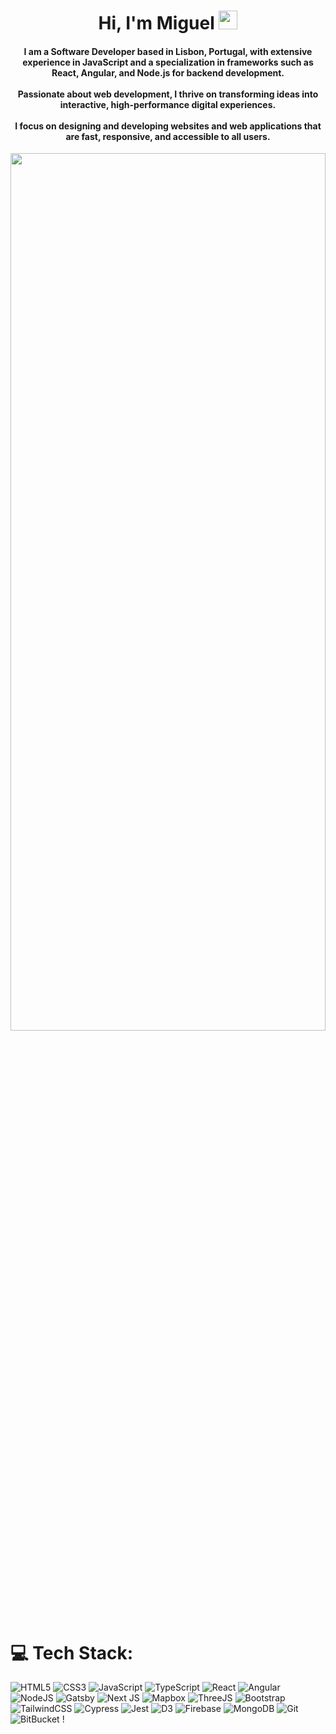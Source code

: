 <h1 align="center">Hi, I'm Miguel <img src="https://github.com/Miguel-S-T/profile_presentation/blob/main/assets/wave.gif" width="30px"></h1>
<h4 align="center">I am a Software Developer based in Lisbon, Portugal, with extensive experience in JavaScript and a specialization in frameworks such as React, Angular, and Node.js for backend development.</br></br> Passionate about web development, I thrive on transforming ideas into interactive, high-performance digital experiences. </br></br> I focus on designing and developing websites and web applications that are fast, responsive, and accessible to all users.</br></h4>

<div align="center"><img src="https://github.com/Miguel-S-T/profile_presentation/blob/main/assets/coding1.gif" width="100%" height="60%"></div>

<div height="40px"></div>

# 💻 Tech Stack:
![HTML5](https://img.shields.io/badge/html5-%23E34F26.svg?style=for-the-badge&logo=html5&logoColor=white) ![CSS3](https://img.shields.io/badge/css3-%231572B6.svg?style=for-the-badge&logo=css3&logoColor=white) ![JavaScript](https://img.shields.io/badge/javascript-%23323330.svg?style=for-the-badge&logo=javascript&logoColor=%23F7DF1E) ![TypeScript](https://img.shields.io/badge/typescript-%23007ACC.svg?style=for-the-badge&logo=typescript&logoColor=white) ![React](https://img.shields.io/badge/react-%2320232a.svg?style=for-the-badge&logo=react&logoColor=%2361DAFB) ![Angular](https://img.shields.io/badge/Angular-white?logo=angular&logoColor=red) ![NodeJS](https://img.shields.io/badge/node.js-6DA55F?style=for-the-badge&logo=node.js&logoColor=white) ![Gatsby](https://img.shields.io/badge/Gatsby-white?logo=gatsby&logoColor=purple) ![Next JS](https://img.shields.io/badge/Next.js-white?logo=nextdotjs&logoColor=black) ![Mapbox](https://img.shields.io/badge/Mapbox-white?logo=mapbox&logoColor=blue) ![ThreeJS](https://img.shields.io/badge/ThreeJS-white?logo=threedotjs&logoColor=black) ![Bootstrap](https://img.shields.io/badge/bootstrap-%238511FA.svg?style=for-the-badge&logo=bootstrap&logoColor=white) ![TailwindCSS](https://img.shields.io/badge/tailwindcss-%2338B2AC.svg?style=for-the-badge&logo=tailwind-css&logoColor=white) ![Cypress](https://img.shields.io/badge/Cypress-white?logo=cypress&logoColor=green) ![Jest](https://img.shields.io/badge/Jest-white?logo=jest&logoColor=red) ![D3](https://img.shields.io/badge/D3-white?logo=d3dotjs&logoColor=black) ![Firebase](https://img.shields.io/badge/Firebase-white?logo=firebase&logoColor=yellow) ![MongoDB](https://img.shields.io/badge/MongoDB-white?logo=mongodb&logoColor=green) ![Git](https://img.shields.io/badge/Git-white?logo=git&logoColor=red
) ![BitBucket](https://img.shields.io/badge/Bitbucket-white?logo=bitbucket&logoColor=blue
) !